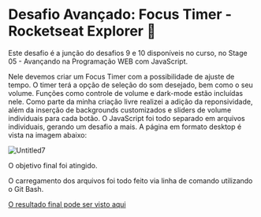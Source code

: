# Desafio Avançado: Focus Timer - Rocketseat Explorer :rocket:

Este desafio é a junção do desafios 9 e 10 disponíveis no curso, no Stage 05 - Avançando na Programação WEB com JavaScript.

Nele devemos criar um Focus Timer com a possibilidade de ajuste de tempo. O timer terá a opção de seleção do som desejado, bem como o seu volume. Funções como controle de volume e dark-mode estão incluídas nele.
Como parte da minha criação livre realizei a adição da reponsividade, além da inserção de backgrounds customizados e sliders de volume individuais para cada botão. O JavaScript foi todo separado em arquivos individuais, gerando um desafio a mais.
A página em formato desktop é vista na imagem abaixo:

![Untitled7](https://user-images.githubusercontent.com/106932234/180580585-23ba63bc-ce22-472e-87a9-836d8e7bead0.png)

O objetivo final foi atingido.

O carregamento dos arquivos foi todo feito via linha de comando utilizando o Git Bash.

[O resultado final pode ser visto aqui](https://andreviapiana.github.io/Focus-Timer-2.0/)
